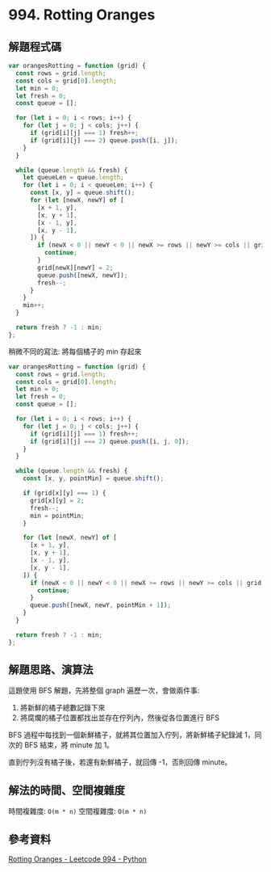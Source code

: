 # 994. Rotting Oranges

## 解題程式碼

```javascript
var orangesRotting = function (grid) {
  const rows = grid.length;
  const cols = grid[0].length;
  let min = 0;
  let fresh = 0;
  const queue = [];

  for (let i = 0; i < rows; i++) {
    for (let j = 0; j < cols; j++) {
      if (grid[i][j] === 1) fresh++;
      if (grid[i][j] === 2) queue.push([i, j]);
    }
  }

  while (queue.length && fresh) {
    let queueLen = queue.length;
    for (let i = 0; i < queueLen; i++) {
      const [x, y] = queue.shift();
      for (let [newX, newY] of [
        [x + 1, y],
        [x, y + 1],
        [x - 1, y],
        [x, y - 1],
      ]) {
        if (newX < 0 || newY < 0 || newX >= rows || newY >= cols || grid[newX][newY] !== 1) {
          continue;
        }
        grid[newX][newY] = 2;
        queue.push([newX, newY]);
        fresh--;
      }
    }
    min++;
  }

  return fresh ? -1 : min;
};
```

稍微不同的寫法: 將每個橘子的 min 存起來

```javascript
var orangesRotting = function (grid) {
  const rows = grid.length;
  const cols = grid[0].length;
  let min = 0;
  let fresh = 0;
  const queue = [];

  for (let i = 0; i < rows; i++) {
    for (let j = 0; j < cols; j++) {
      if (grid[i][j] === 1) fresh++;
      if (grid[i][j] === 2) queue.push([i, j, 0]);
    }
  }

  while (queue.length && fresh) {
    const [x, y, pointMin] = queue.shift();

    if (grid[x][y] === 1) {
      grid[x][y] = 2;
      fresh--;
      min = pointMin;
    }

    for (let [newX, newY] of [
      [x + 1, y],
      [x, y + 1],
      [x - 1, y],
      [x, y - 1],
    ]) {
      if (newX < 0 || newY < 0 || newX >= rows || newY >= cols || grid[newX][newY] !== 1) {
        continue;
      }
      queue.push([newX, newY, pointMin + 1]);
    }
  }

  return fresh ? -1 : min;
};
```

## 解題思路、演算法

這題使用 BFS 解題，先將整個 graph 遍歷一次，會做兩件事:

1. 將新鮮的橘子總數記錄下來
1. 將腐爛的橘子位置都找出並存在佇列內，然後從各位置進行 BFS

BFS 過程中每找到一個新鮮橘子，就將其位置加入佇列，將新鮮橘子紀錄減 1，同次的 BFS 結束，將 minute 加 1。

直到佇列沒有橘子後，若還有新鮮橘子，就回傳 -1，否則回傳 minute。

## 解法的時間、空間複雜度

時間複雜度: `O(m * n)`
空間複雜度: `O(m * n)`

## 參考資料

[Rotting Oranges - Leetcode 994 - Python](https://youtu.be/y704fEOx0s0?si=0gSg5tgRyLkDgZdS)
